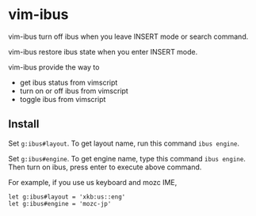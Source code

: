 # vim-ibus
vim-ibus turn off ibus when you leave INSERT mode or search command.

vim-ibus restore ibus state when you enter INSERT mode.

vim-ibus provide the way to
- get ibus status from vimscript
- turn on or off ibus from vimscript
- toggle ibus from vimscript

## Install
Set `g:ibus#layout`. To get layout name, run this command `ibus engine`.

Set `g:ibus#engine`. To get engine name, type this command `ibus engine`.
Then turn on ibus, press enter to execute above command.

For example, if you use us keyboard and mozc IME,
```
let g:ibus#layout = 'xkb:us::eng'
let g:ibus#engine = 'mozc-jp'
